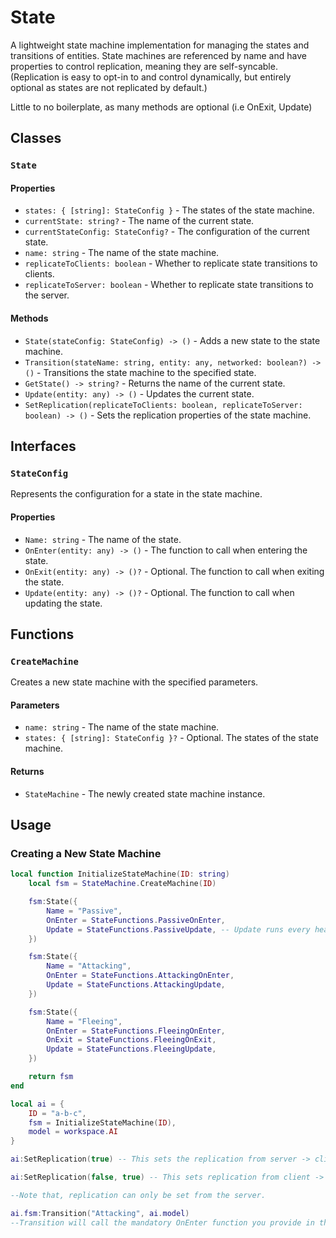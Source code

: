 # State

A lightweight state machine implementation for managing the states and transitions of entities. State machines are referenced by name and have properties to control replication, meaning they are self-syncable. (Replication is easy to opt-in to and control dynamically, but entirely optional as states are not replicated by default.)

Little to no boilerplate, as many methods are optional (i.e OnExit, Update)

## Classes

### `State`

#### Properties

- `states: { [string]: StateConfig }` - The states of the state machine.
- `currentState: string?` - The name of the current state.
- `currentStateConfig: StateConfig?` - The configuration of the current state.
- `name: string` - The name of the state machine.
- `replicateToClients: boolean` - Whether to replicate state transitions to clients.
- `replicateToServer: boolean` - Whether to replicate state transitions to the server.

#### Methods

- `State(stateConfig: StateConfig) -> ()` - Adds a new state to the state machine.
- `Transition(stateName: string, entity: any, networked: boolean?) -> ()` - Transitions the state machine to the specified state.
- `GetState() -> string?` - Returns the name of the current state.
- `Update(entity: any) -> ()` - Updates the current state.
- `SetReplication(replicateToClients: boolean, replicateToServer: boolean) -> ()` - Sets the replication properties of the state machine.

## Interfaces

### `StateConfig`

Represents the configuration for a state in the state machine.

#### Properties

- `Name: string` - The name of the state.
- `OnEnter(entity: any) -> ()` - The function to call when entering the state.
- `OnExit(entity: any) -> ()?` - Optional. The function to call when exiting the state.
- `Update(entity: any) -> ()?` - Optional. The function to call when updating the state.

## Functions

### `CreateMachine`

Creates a new state machine with the specified parameters.

#### Parameters

- `name: string` - The name of the state machine.
- `states: { [string]: StateConfig }?` - Optional. The states of the state machine.

#### Returns

- `StateMachine` - The newly created state machine instance.

## Usage

### Creating a New State Machine

```lua
local function InitializeStateMachine(ID: string)
	local fsm = StateMachine.CreateMachine(ID)

	fsm:State({
		Name = "Passive",
		OnEnter = StateFunctions.PassiveOnEnter,
		Update = StateFunctions.PassiveUpdate, -- Update runs every heartbeat internally from the State library.
	})

	fsm:State({
		Name = "Attacking",
		OnEnter = StateFunctions.AttackingOnEnter,
		Update = StateFunctions.AttackingUpdate,
	})

	fsm:State({
		Name = "Fleeing",
		OnEnter = StateFunctions.FleeingOnEnter,
		OnExit = StateFunctions.FleeingOnExit,
		Update = StateFunctions.FleeingUpdate,
	})

	return fsm
end

local ai = {
	ID = "a-b-c",
	fsm = InitializeStateMachine(ID),
	model = workspace.AI
}

ai:SetReplication(true) -- This sets the replication from server -> client to true. Meaning when the state changes on the server, it will sync the state machine with the same ID on the client.

ai:SetReplication(false, true) -- This sets replication from client -> server to true. Same deal.

--Note that, replication can only be set from the server.

ai.fsm:Transition("Attacking", ai.model)
--Transition will call the mandatory OnEnter function you provide in the init.
```